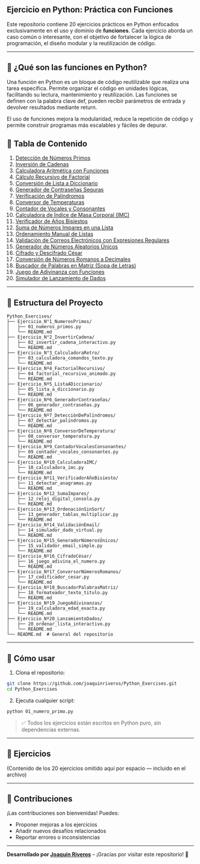 ## Ejercicio en Python: Práctica con Funciones

Este repositorio contiene 20 ejercicios prácticos en Python enfocados exclusivamente en el uso y dominio de **funciones**. Cada ejercicio aborda un caso común o interesante, con el objetivo de fortalecer la lógica de programación, el diseño modular y la reutilización de código.

---

## 📘 ¿Qué son las funciones en Python?
Una función en Python es un bloque de código reutilizable que realiza una tarea específica. Permite organizar el código en unidades lógicas, facilitando su lectura, mantenimiento y reutilización. Las funciones se definen con la palabra clave def, pueden recibir parámetros de entrada y devolver resultados mediante return.

El uso de funciones mejora la modularidad, reduce la repetición de código y permite construir programas más escalables y fáciles de depurar.

## 📌 Tabla de Contenido

1. [Detección de Números Primos](#1-detección-de-números-primos)  
2. [Inversión de Cadenas](#2-inversión-de-cadenas)  
3. [Calculadora Aritmética con Funciones](#3-calculadora-aritmética-con-funciones)  
4. [Cálculo Recursivo de Factorial](#4-cálculo-recursivo-de-factorial)  
5. [Conversión de Lista a Diccionario](#5-conversión-de-lista-a-diccionario)  
6. [Generador de Contraseñas Seguras](#6-generador-de-contraseñas-seguras)  
7. [Verificación de Palíndromos](#7-verificación-de-palíndromos)  
8. [Conversor de Temperaturas](#8-conversor-de-temperaturas)  
9. [Contador de Vocales y Consonantes](#9-contador-de-vocales-y-consonantes)  
10. [Calculadora de Índice de Masa Corporal (IMC)](#10-calculadora-de-índice-de-masa-corporal-imc)  
11. [Verificador de Años Bisiestos](#11-verificador-de-años-bisiestos)  
12. [Suma de Números Impares en una Lista](#12-suma-de-números-impares-en-una-lista)  
13. [Ordenamiento Manual de Listas](#13-ordenamiento-manual-de-listas)  
14. [Validación de Correos Electrónicos con Expresiones Regulares](#14-validación-de-correos-electrónicos-con-expresiones-regulares)  
15. [Generador de Números Aleatorios Únicos](#15-generador-de-números-aleatorios-únicos)  
16. [Cifrado y Descifrado César](#16-cifrado-y-descifrado-césar)  
17. [Conversión de Números Romanos a Decimales](#17-conversión-de-números-romanos-a-decimales)  
18. [Buscador de Palabras en Matriz (Sopa de Letras)](#18-buscador-de-palabras-en-matriz-sopa-de-letras)  
19. [Juego de Adivinanza con Funciones](#19-juego-de-adivinanza-con-funciones)  
20. [Simulador de Lanzamiento de Dados](#20-simulador-de-lanzamiento-de-dados)

---

## 📂 Estructura del Proyecto

```
Python_Exercises/
├── Ejercicio_N°1_NumerosPrimos/
│   ├── 01_numeros_primos.py
│   └── README.md
├── Ejercicio_N°2_InvertirCadena/
│   ├── 02_invertir_cadena_interactivo.py
│   └── README.md
├── Ejercicio_N°3_CalculadoraRetro/
│   ├── 03_calculadora_comandos_texto.py
│   └── README.md
├── Ejercicio_Nº4_FactorialRecursivo/
│   ├── 04_factorial_recursivo_animado.py
│   └── README.md
├── Ejercicio_Nº5_ListaADiccionario/
│   ├── 05_lista_a_diccionario.py
│   └── README.md
├── Ejercicio_Nº6_GeneradorContraseñas/
│   ├── 06_generador_contraseñas.py
│   └── README.md
├── Ejercicio_Nº7_DetecciònDePalìndromos/
│   ├── 07_detectar_palindromos.py
│   └── README.md
├── Ejercicio_Nº8_ConversorDeTemperatura/
│   ├── 08_conversor_temperatura.py
│   └── README.md
├── Ejercicio_Nº9_ContadorVocalesConsonantes/
│   ├── 09_contador_vocales_consonantes.py
│   └── README.md
├── Ejercicio_Nº10_CalculadoraIMC/
│   ├── 10_calculadora_imc.py
│   └── README.md
├── Ejercicio_Nº11_VerificadorAñoBisiesto/
│   ├── 11_detectar_anagramas.py
│   └── README.md
├── Ejercicio_Nº12_SumaImpares/
│   ├── 12_reloj_digital_consola.py
│   └── README.md
├── Ejercicio_Nº13_OrdenaciónSinSort/
│   ├── 13_generador_tablas_multiplicar.py
│   └── README.md
├── Ejercicio_Nº14_ValidaciónEmail/
│   ├── 14_simulador_dado_virtual.py
│   └── README.md
├── Ejercicio_Nº15_GeneradorNúmerosÚnicos/
│   ├── 15_validador_email_simple.py
│   └── README.md
├── Ejercicio_Nº16_CifradoCésar/
│   ├── 16_juego_adivina_el_numero.py
│   └── README.md
├── Ejercicio_Nº17_ConversorNúmerosRomanos/
│   ├── 17_codificador_cesar.py
│   └── README.md
├── Ejercicio_Nº18_BuscadorPalabrasMatriz/
│   ├── 18_formateador_texto_titulo.py
│   └── README.md
├── Ejercicio_Nº19_JuegoAdivinanzas/
│   ├── 19_calculadora_edad_exacta.py
│   └── README.md
├── Ejercicio_Nº20_LanzamientoDados/
│   ├── 20_ordenar_lista_interactivo.py
│   └── README.md
└── README.md  # General del repositorio

```

---

## 🚀 Cómo usar

1. Clona el repositorio:

```bash
git clone https://github.com/joaquinriveros/Python_Exercises.git
cd Python_Exercises
```

2. Ejecuta cualquier script:

```bash
python 01_numero_primo.py
```

> ✅ Todos los ejercicios están escritos en Python puro, sin dependencias externas.

---

## 🧠 Ejercicios

(Contenido de los 20 ejercicios omitido aquí por espacio — incluido en el archivo)

---

## 🤝 Contribuciones

¡Las contribuciones son bienvenidas! Puedes:

- Proponer mejoras a los ejercicios
- Añadir nuevos desafíos relacionados
- Reportar errores o inconsistencias


---

**Desarrollado por [Joaquín Riveros](https://github.com/joaquinriveros)** – ¡Gracias por visitar este repositorio! 🎉
